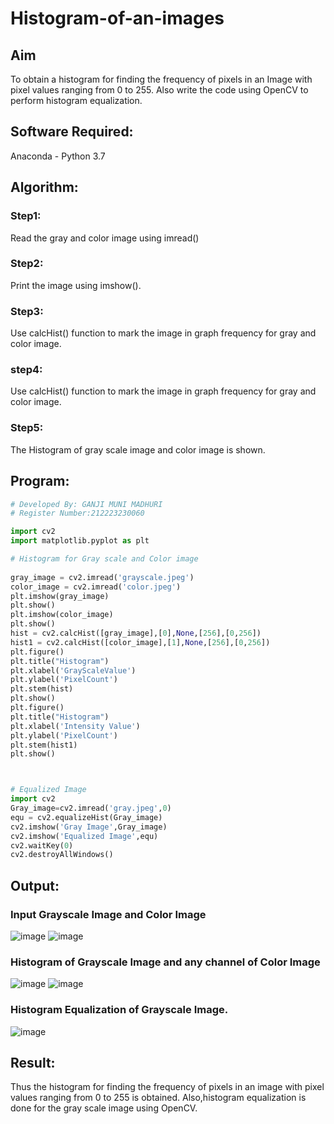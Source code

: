 # Histogram-of-an-images
## Aim
To obtain a histogram for finding the frequency of pixels in an Image with pixel values ranging from 0 to 255. Also write the code using OpenCV to perform histogram equalization.

## Software Required:
Anaconda - Python 3.7

## Algorithm:
### Step1:
Read the gray and color image using imread()

### Step2:
Print the image using imshow().



### Step3:
Use calcHist() function to mark the image in graph frequency for gray and color image.

### step4:
Use calcHist() function to mark the image in graph frequency for gray and color image.

### Step5:
The Histogram of gray scale image and color image is shown.


## Program:
```python
# Developed By: GANJI MUNI MADHURI
# Register Number:212223230060 

import cv2
import matplotlib.pyplot as plt

# Histogram for Gray scale and Color image
 
gray_image = cv2.imread('grayscale.jpeg')
color_image = cv2.imread('color.jpeg')
plt.imshow(gray_image)
plt.show()
plt.imshow(color_image)
plt.show()
hist = cv2.calcHist([gray_image],[0],None,[256],[0,256])
hist1 = cv2.calcHist([color_image],[1],None,[256],[0,256])
plt.figure()
plt.title("Histogram")
plt.xlabel('GrayScaleValue')
plt.ylabel('PixelCount')
plt.stem(hist)
plt.show()
plt.figure()
plt.title("Histogram")
plt.xlabel('Intensity Value')
plt.ylabel('PixelCount')
plt.stem(hist1)
plt.show()



# Equalized Image
import cv2
Gray_image=cv2.imread('gray.jpeg',0)
equ = cv2.equalizeHist(Gray_image)
cv2.imshow('Gray Image',Gray_image)
cv2.imshow('Equalized Image',equ)
cv2.waitKey(0)
cv2.destroyAllWindows()

```
## Output:
### Input Grayscale Image and Color Image
![image](https://github.com/user-attachments/assets/e2116a9d-fffe-4d12-bea5-cf8e2e4cb778)
![image](https://github.com/user-attachments/assets/65e262d2-6c1e-4438-807b-ccf209ce43df)


### Histogram of Grayscale Image and any channel of Color Image
![image](https://github.com/user-attachments/assets/07e4aed1-803b-4c60-b927-55e772f8ec21)
![image](https://github.com/user-attachments/assets/63dc4d96-b755-4a82-becc-188eb49d7caf)



### Histogram Equalization of Grayscale Image.
![image](https://github.com/user-attachments/assets/6db35f06-1b11-433d-9c7d-015860bd6394)




## Result: 
Thus the histogram for finding the frequency of pixels in an image with pixel values ranging from 0 to 255 is obtained. Also,histogram equalization is done for the gray scale image using OpenCV.

